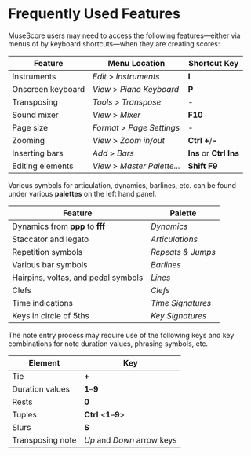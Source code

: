 # Frequently Used Features

MuseScore users may need to access the following features&mdash;either via menus of by keyboard shortcuts&mdash;when they are creating scores:

|Feature|Menu Location|Shortcut Key|
|---|---|---|
Instruments|_Edit_ > _Instruments_|__I__|
|Onscreen keyboard|_View_ > _Piano Keyboard_|__P__|
|Transposing|_Tools_ > _Transpose_|-|
|Sound mixer|_View_ > _Mixer_|__F10__|
|Page size|_Format_ > _Page Settings_|-|
|Zooming|_View_ > _Zoom in/out_|__Ctrl__ __+__/__-__|
|Inserting bars|_Add_ > _Bars_|__Ins__ or __Ctrl__ __Ins__|
|Editing elements|_View_ > _Master Palette..._|__Shift__ __F9__|

Various symbols for articulation, dynamics, barlines, etc. can be found under various __palettes__ on the left hand panel.

|Feature|Palette|
|---|---|
|Dynamics from __ppp__ to __fff__|_Dynamics_|
|Staccator and legato|_Articulations_|
|Repetition symbols|_Repeats & Jumps_|
|Various bar symbols|_Barlines_|
Hairpins, voltas, and pedal symbols|_Lines_|
|Clefs|_Clefs_|
|Time indications|_Time Signatures_|
|Keys in circle of 5ths|_Key Signatures_|

The note entry process may require use of the following keys and key combinations for note duration values, phrasing symbols, etc.

|Element|Key|
|---|---|
|Tie|__+__|
|Duration values|__1__&ndash;__9__|
|Rests|__0__|
|Tuples|__Ctrl__ <__1__&ndash;__9__>|
|Slurs|__S__|
|Transposing note|_Up_ and _Down_ arrow keys|
